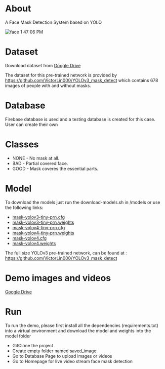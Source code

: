 # About
A Face Mask Detection System based on YOLO

![face 1 47 06 PM](https://user-images.githubusercontent.com/69899426/142359428-77bd8e4e-3471-402c-ab63-195024d5710b.jpeg)

# Dataset
Download dataset from [Google Drive](https://drive.google.com/drive/folders/1aAXDTl5kMPKAHE08WKGP2PifIdc21-ZG)

The dataset for this pre-trained network is provided by https://github.com/VictorLin000/YOLOv3_mask_detect which contains 678 images of people with and without masks.

# Database
Firebase database is used and a testing database is created for this case. User can create their own

# Classes

- NONE - No mask at all.
- BAD - Partial covered face.
- GOOD - Mask coveres the essential parts.


# Model
To download the models just run the download-models.sh in /models or use the following links:

- [mask-yolov3-tiny-prn.cfg](https://github.com/cansik/yolo-mask-detection/releases/download/pre-trained/mask-yolov3-tiny-prn.cfg)
- [mask-yolov3-tiny-prn.weights](https://github.com/cansik/yolo-mask-detection/releases/download/pre-trained/mask-yolov3-tiny-prn.weights)
- [mask-yolov4-tiny-prn.cfg](https://github.com/cansik/yolo-mask-detection/releases/download/pre-trained/mask-yolov4-tiny.cfg)
- [mask-yolov4-tiny-prn.weights](https://github.com/cansik/yolo-mask-detection/releases/download/pre-trained/mask-yolov4-tiny.weights)
- [mask-yolov4.cfg](https://github.com/cansik/yolo-mask-detection/releases/download/pre-trained/mask-yolov4.cfg)
- [mask-yolov4.weights](https://github.com/cansik/yolo-mask-detection/releases/download/pre-trained/mask-yolov4.weights)

The full size YOLOv3 pre-trained network, can be found at : https://github.com/VictorLin000/YOLOv3_mask_detect

# Demo images and videos

[Google Drive](https://drive.google.com/drive/folders/1tbqElh98EyqO7uXSVx5wrNaKg_Tpn6QG?usp=sharing)

# Run
To run the demo, please first install all the dependencies (requirements.txt) into a virtual environment and download the model and weights into the model folder 

- GitClone the project
- Create empty folder named saved_image
- Go to Database Page to upload images or videos
- Go to Homepage for live video stream face mask detection








